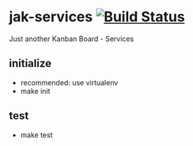 # jak-services [![Build Status](https://travis-ci.org/reneleban/jak-services.svg?branch=master)](https://travis-ci.org/reneleban/jak-services)
Just another Kanban Board - Services

## initialize

* recommended: use virtualenv
* make init

## test

* make test
